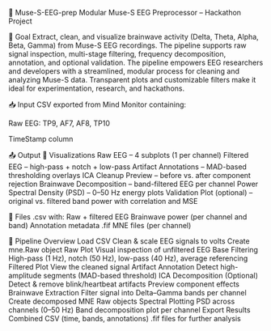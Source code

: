 🧠 Muse-S-EEG-prep
Modular Muse-S EEG Preprocessor – Hackathon Project

🎯 Goal
Extract, clean, and visualize brainwave activity (Delta, Theta, Alpha, Beta, Gamma) from Muse-S EEG recordings. The pipeline supports raw signal inspection, multi-stage filtering, frequency decomposition, annotation, and optional validation.
The pipeline empowers EEG researchers and developers with a streamlined, modular process for cleaning and analyzing Muse-S data. Transparent plots and customizable filters make it ideal for experimentation, research, and hackathons.

📥 Input
CSV exported from Mind Monitor containing:

Raw EEG: TP9, AF7, AF8, TP10

TimeStamp column

📤 Output
🔹 Visualizations
Raw EEG – 4 subplots (1 per channel)
Filtered EEG – high-pass + notch + low-pass
Artifact Annotations – MAD-based thresholding overlays
ICA Cleanup Preview – before vs. after component rejection
Brainwave Decomposition – band-filtered EEG per channel
Power Spectral Density (PSD) – 0–50 Hz energy plots
Validation Plot (optional) – original vs. filtered band power with correlation and MSE

🔹 Files
.csv with:
Raw + filtered EEG
Brainwave power (per channel and band)
Annotation metadata
.fif MNE files (per channel)

🧪 Pipeline Overview
Load CSV
Clean & scale EEG signals to volts
Create mne.Raw object
Raw Plot
Visual inspection of unfiltered EEG
Base Filtering
High-pass (1 Hz), notch (50 Hz), low-pass (40 Hz), average referencing
Filtered Plot
View the cleaned signal
Artifact Annotation
Detect high-amplitude segments (MAD-based threshold)
ICA Decomposition (Optional)\
Detect & remove blink/heartbeat artifacts
Preview component effects
Brainwave Extraction
Filter signal into Delta–Gamma bands per channel
Create decomposed MNE Raw objects
Spectral Plotting
PSD across channels (0–50 Hz)
Band decomposition plot per channel
Export Results
Combined CSV (time, bands, annotations)
.fif files for further analysis

